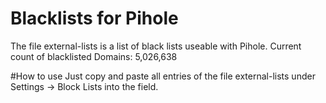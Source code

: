 # Blacklists for Pihole
The file external-lists is a list of black lists useable with Pihole.
Current count of blacklisted Domains: 5,026,638


#How to use
Just copy and paste all entries of the file external-lists under Settings -> Block Lists into the field.
